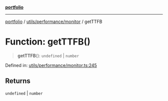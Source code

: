 [**portfolio**](../../../../README.md)

***

[portfolio](../../../../modules.md) / [utils/performance/monitor](../README.md) / getTTFB

# Function: getTTFB()

> **getTTFB**(): `undefined` \| `number`

Defined in: [utils/performance/monitor.ts:245](https://github.com/tnorlund/Portfolio/blob/68e539b07fcffb5bd017356efc92a2650ce68f54/portfolio/utils/performance/monitor.ts#L245)

## Returns

`undefined` \| `number`
